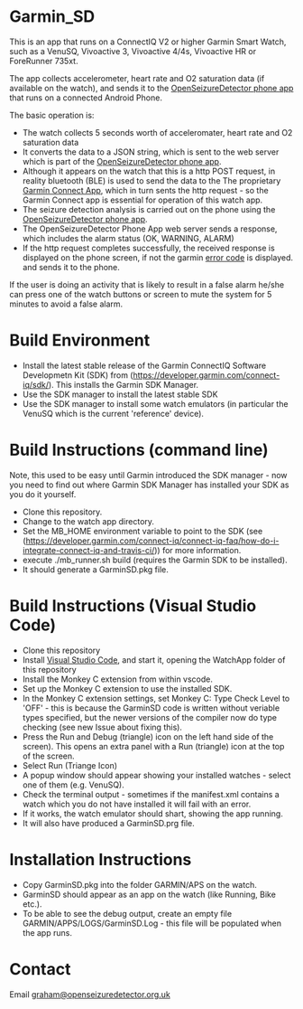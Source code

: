 Garmin_SD
=========

This is an app that runs on a ConnectIQ V2 or higher Garmin Smart Watch,
such as a VenuSQ, Vivoactive 3, Vivoactive 4/4s, Vivoactive HR or ForeRunner 735xt.

The app collects accelerometer, heart rate and O2 saturation data (if available on the watch), and sends it to the 
[OpenSeizureDetector phone app](https://github.com/OpenSeizureDetector/Android_Pebble_SD) that runs on a connected Android Phone.

The basic operation is:
  * The watch collects 5 seconds worth of acceleromater, heart rate and O2 saturation data
  * It converts the data to a JSON string, which is sent to the web server which is part of the [OpenSeizureDetector phone app](https://github.com/OpenSeizureDetector/Android_Pebble_SD). 
  * Although it appears on the watch that this is a http POST request, in reality bluetooth (BLE) is used to send the data to the The proprietary [Garmin Connect App](https://play.google.com/store/apps/details?id=com.garmin.android.apps.connectmobile&hl=en_GB), which in turn sents the http request - so the Garmin Connect app is essential for operation of this watch app.
  * The seizure detection analysis is carried out on the phone using the [OpenSeizureDetector phone app](https://github.com/OpenSeizureDetector/Android_Pebble_SD).
  * The OpenSeizureDetector Phone App web server sends a response, which includes the alarm status (OK, WARNING, ALARM)
  * If the http request completes successfully, the received response is displayed on the phone screen, if not the garmin [error code](https://developer.garmin.com/connect-iq/api-docs/Toybox/Communications.html) is displayed.
and sends it to the phone.

If the user is doing an activity that is likely to result in a false alarm he/she can press one of the watch buttons or screen to mute the system for 5 minutes to avoid a false alarm.

# Build Environment
  * Install the latest stable release of the Garmin ConnectIQ Software Developmetn Kit (SDK) from (https://developer.garmin.com/connect-iq/sdk/).  This installs the Garmin SDK Manager.
  * Use the SDK manager to install the latest stable SDK
  * Use the SDK manager to install some watch emulators (in particular the VenuSQ which is the current 'reference' device).

# Build Instructions (command line)
Note, this used to be easy until Garmin introduced the SDK manager - now you need to find out where Garmin SDK Manager has installed your SDK as you do it yourself.
  * Clone this repository.
  * Change to the watch app directory.
  * Set the MB_HOME environment variable to point to the SDK (see (https://developer.garmin.com/connect-iq/connect-iq-faq/how-do-i-integrate-connect-iq-and-travis-ci/)) for more information.
  * execute ./mb_runner.sh build   (requires the Garmin SDK to be installed).
  * It should generate a GarminSD.pkg file.

# Build Instructions (Visual Studio Code)
  * Clone this repository
  * Install [Visual Studio Code](https://code.visualstudio.com/), and start it, opening the WatchApp folder of this repository
  * Install the Monkey C extension from within vscode.
  * Set up the Monkey C extension to use the installed SDK.
  * In the Monkey C extension settings, set Monkey C: Type Check Level to 'OFF' - this is because the GarminSD code is written without veriable types specified, but the newer versions of the compiler now do type checking (see new Issue about fixing this).
  * Press the Run and Debug (triangle) icon on the left hand side of the screen).   This opens an extra panel with a Run (triangle) icon at the top of the screen.
  * Select Run (Triange Icon)
  * A popup window should appear showing your installed watches - select one of them (e.g. VenuSQ).
  * Check the terminal output - sometimes if the manifest.xml contains a watch which you do not have installed it will fail with an error.
  * If it works, the watch emulator should shart, showing the app running.
  * It will also have produced a GarminSD.prg file.
  


# Installation Instructions
  * Copy GarminSD.pkg into the folder GARMIN/APS on the watch.   
  * GarminSD should appear as an app on the watch (like Running, Bike etc.).
  * To be able to see the debug output, create an empty file GARMIN/APPS/LOGS/GarminSD.Log - this file will be populated when the app runs.

# Contact
Email graham@openseizuredetector.org.uk 


   
   

